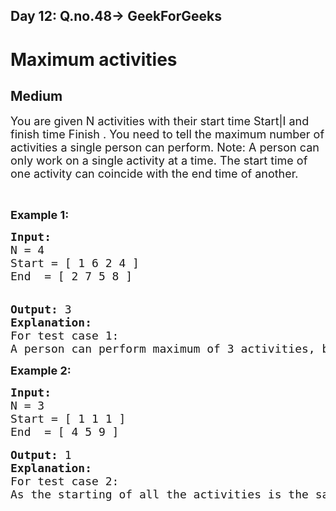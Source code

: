 <h2>Day 12: Q.no.48-> GeekForGeeks</h2>

# Maximum activities
## Medium
<div class="problems_problem_content__Xm_eO"><div class="entry-content">
<p><span style="font-size:18px">You are given N activities with their start time Start|I and finish time Finish . You need to tell the maximum number of activities a single person can perform.
Note:
A person can only work on a single activity at a time. The start time of one activity can coincide with the end time of another.</span></p>

<p>&nbsp;</p>

<p><strong><span style="font-size:18px">Example 1:</span></strong></p>

<pre><span style="font-size:18px"><strong>Input:</strong>
N = 4
Start = [ 1 6 2 4 ]
End  = [ 2 7 5 8 ]
</span>

<span style="font-size:18px"><strong>Output:</strong> 3 </span>
<span style="font-size:18px"><strong>Explanation:</strong>
For test case 1: 
A person can perform maximum of 3 activities, by performing the activities in the given order 1 - > 3 -> 2.
</span></pre>

<p><strong><span style="font-size:18px">Example 2:</span></strong></p>

<pre><span style="font-size:18px"><strong>Input:</strong>
N = 3
Start = [ 1 1 1 ]
End  = [ 4 5 9 ]
</span>
<span style="font-size:18px"><strong>Output:</strong> 1 </span>
<span style="font-size:18px"><strong>Explanation:</strong>
For test case 2:
As the starting of all the activities is the same, a person can perform a maximum of 1 activity.
</pre>

<p><span style="font-size:18px"><strong></span></p>

